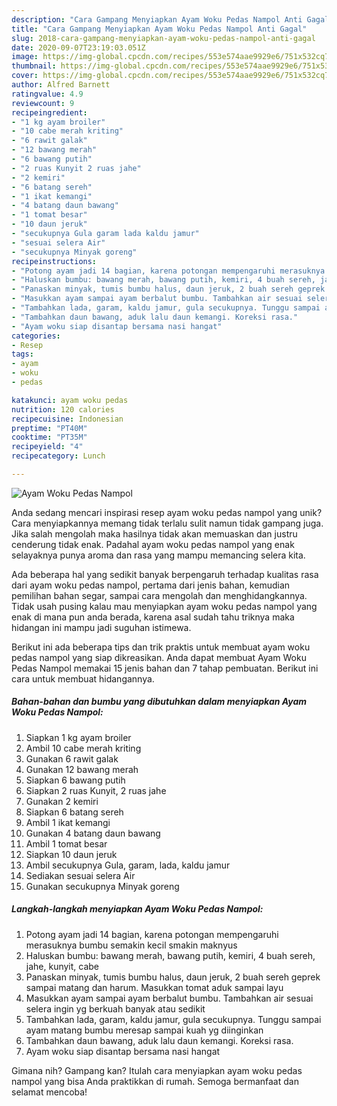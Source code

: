 ```yaml
---
description: "Cara Gampang Menyiapkan Ayam Woku Pedas Nampol Anti Gagal"
title: "Cara Gampang Menyiapkan Ayam Woku Pedas Nampol Anti Gagal"
slug: 2018-cara-gampang-menyiapkan-ayam-woku-pedas-nampol-anti-gagal
date: 2020-09-07T23:19:03.051Z
image: https://img-global.cpcdn.com/recipes/553e574aae9929e6/751x532cq70/ayam-woku-pedas-nampol-foto-resep-utama.jpg
thumbnail: https://img-global.cpcdn.com/recipes/553e574aae9929e6/751x532cq70/ayam-woku-pedas-nampol-foto-resep-utama.jpg
cover: https://img-global.cpcdn.com/recipes/553e574aae9929e6/751x532cq70/ayam-woku-pedas-nampol-foto-resep-utama.jpg
author: Alfred Barnett
ratingvalue: 4.9
reviewcount: 9
recipeingredient:
- "1 kg ayam broiler"
- "10 cabe merah kriting"
- "6 rawit galak"
- "12 bawang merah"
- "6 bawang putih"
- "2 ruas Kunyit 2 ruas jahe"
- "2 kemiri"
- "6 batang sereh"
- "1 ikat kemangi"
- "4 batang daun bawang"
- "1 tomat besar"
- "10 daun jeruk"
- "secukupnya Gula garam lada kaldu jamur"
- "sesuai selera Air"
- "secukupnya Minyak goreng"
recipeinstructions:
- "Potong ayam jadi 14 bagian, karena potongan mempengaruhi merasuknya bumbu semakin kecil smakin maknyus"
- "Haluskan bumbu: bawang merah, bawang putih, kemiri, 4 buah sereh, jahe, kunyit, cabe"
- "Panaskan minyak, tumis bumbu halus, daun jeruk, 2 buah sereh geprek sampai matang dan harum. Masukkan tomat aduk sampai layu"
- "Masukkan ayam sampai ayam berbalut bumbu. Tambahkan air sesuai selera ingin yg berkuah banyak atau sedikit"
- "Tambahkan lada, garam, kaldu jamur, gula secukupnya. Tunggu sampai ayam matang bumbu meresap sampai kuah yg diinginkan"
- "Tambahkan daun bawang, aduk lalu daun kemangi. Koreksi rasa."
- "Ayam woku siap disantap bersama nasi hangat"
categories:
- Resep
tags:
- ayam
- woku
- pedas

katakunci: ayam woku pedas 
nutrition: 120 calories
recipecuisine: Indonesian
preptime: "PT40M"
cooktime: "PT35M"
recipeyield: "4"
recipecategory: Lunch

---
```



![Ayam Woku Pedas Nampol](https://img-global.cpcdn.com/recipes/553e574aae9929e6/751x532cq70/ayam-woku-pedas-nampol-foto-resep-utama.jpg)

Anda sedang mencari inspirasi resep ayam woku pedas nampol yang unik? Cara menyiapkannya memang tidak terlalu sulit namun tidak gampang juga. Jika salah mengolah maka hasilnya tidak akan memuaskan dan justru cenderung tidak enak. Padahal ayam woku pedas nampol yang enak selayaknya punya aroma dan rasa yang mampu memancing selera kita.

Ada beberapa hal yang sedikit banyak berpengaruh terhadap kualitas rasa dari ayam woku pedas nampol, pertama dari jenis bahan, kemudian pemilihan bahan segar, sampai cara mengolah dan menghidangkannya. Tidak usah pusing kalau mau menyiapkan ayam woku pedas nampol yang enak di mana pun anda berada, karena asal sudah tahu triknya maka hidangan ini mampu jadi suguhan istimewa.




Berikut ini ada beberapa tips dan trik praktis untuk membuat ayam woku pedas nampol yang siap dikreasikan. Anda dapat membuat Ayam Woku Pedas Nampol memakai 15 jenis bahan dan 7 tahap pembuatan. Berikut ini cara untuk membuat hidangannya.

<!--inarticleads1-->

##### Bahan-bahan dan bumbu yang dibutuhkan dalam menyiapkan Ayam Woku Pedas Nampol:

1. Siapkan 1 kg ayam broiler
1. Ambil 10 cabe merah kriting
1. Gunakan 6 rawit galak
1. Gunakan 12 bawang merah
1. Siapkan 6 bawang putih
1. Siapkan 2 ruas Kunyit, 2 ruas jahe
1. Gunakan 2 kemiri
1. Siapkan 6 batang sereh
1. Ambil 1 ikat kemangi
1. Gunakan 4 batang daun bawang
1. Ambil 1 tomat besar
1. Siapkan 10 daun jeruk
1. Ambil secukupnya Gula, garam, lada, kaldu jamur
1. Sediakan sesuai selera Air
1. Gunakan secukupnya Minyak goreng




<!--inarticleads2-->

##### Langkah-langkah menyiapkan Ayam Woku Pedas Nampol:

1. Potong ayam jadi 14 bagian, karena potongan mempengaruhi merasuknya bumbu semakin kecil smakin maknyus
1. Haluskan bumbu: bawang merah, bawang putih, kemiri, 4 buah sereh, jahe, kunyit, cabe
1. Panaskan minyak, tumis bumbu halus, daun jeruk, 2 buah sereh geprek sampai matang dan harum. Masukkan tomat aduk sampai layu
1. Masukkan ayam sampai ayam berbalut bumbu. Tambahkan air sesuai selera ingin yg berkuah banyak atau sedikit
1. Tambahkan lada, garam, kaldu jamur, gula secukupnya. Tunggu sampai ayam matang bumbu meresap sampai kuah yg diinginkan
1. Tambahkan daun bawang, aduk lalu daun kemangi. Koreksi rasa.
1. Ayam woku siap disantap bersama nasi hangat




Gimana nih? Gampang kan? Itulah cara menyiapkan ayam woku pedas nampol yang bisa Anda praktikkan di rumah. Semoga bermanfaat dan selamat mencoba!
